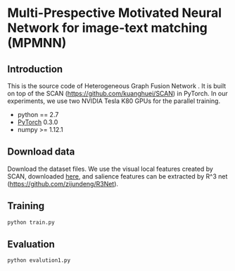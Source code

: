 # Multi-Prespective Motivated Neural Network for image-text matching (MPMNN) 


## Introduction
This is the source code of Heterogeneous Graph Fusion Network . It is built on top of the SCAN (https://github.com/kuanghuei/SCAN) in PyTorch. In our experiments, we use two NVIDIA Tesla K80 GPUs for the parallel training. 
* python == 2.7
* [PyTorch](http://pytorch.org/) 0.3.0
* numpy >= 1.12.1

## Download data
Download the dataset files. We use the visual local features created by SCAN, downloaded [here](https://github.com/kuanghuei/SCAN), and salience features can be extracted by R^3 net (https://github.com/zijundeng/R3Net).

## Training

```bash
python train.py
```
## Evaluation
```bash
python evalution1.py
```



